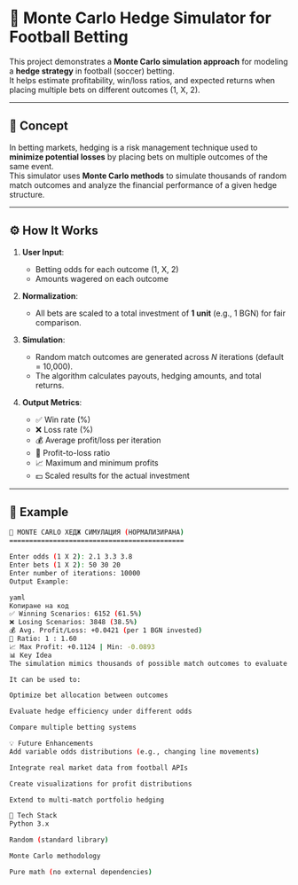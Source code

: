 # 🎰 Monte Carlo Hedge Simulator for Football Betting

This project demonstrates a **Monte Carlo simulation approach** for modeling a **hedge strategy** in football (soccer) betting.  
It helps estimate profitability, win/loss ratios, and expected returns when placing multiple bets on different outcomes (1, X, 2).

---

## 🧠 Concept

In betting markets, hedging is a risk management technique used to **minimize potential losses** by placing bets on multiple outcomes of the same event.  
This simulator uses **Monte Carlo methods** to simulate thousands of random match outcomes and analyze the financial performance of a given hedge structure.

---

## ⚙️ How It Works

1. **User Input**:
   - Betting odds for each outcome (1, X, 2)
   - Amounts wagered on each outcome

2. **Normalization**:
   - All bets are scaled to a total investment of **1 unit** (e.g., 1 BGN) for fair comparison.

3. **Simulation**:
   - Random match outcomes are generated across *N* iterations (default = 10,000).
   - The algorithm calculates payouts, hedging amounts, and total returns.

4. **Output Metrics**:
   - ✅ Win rate (%)
   - ❌ Loss rate (%)
   - 💰 Average profit/loss per iteration
   - 🎯 Profit-to-loss ratio
   - 📈 Maximum and minimum profits
   - 💵 Scaled results for the actual investment

---

## 🧩 Example

```bash
🎰 MONTE CARLO ХЕДЖ СИМУЛАЦИЯ (НОРМАЛИЗИРАНА)
============================================

Enter odds (1 X 2): 2.1 3.3 3.8  
Enter bets (1 X 2): 50 30 20  
Enter number of iterations: 10000
Output Example:

yaml
Копиране на код
✅ Winning Scenarios: 6152 (61.5%)
❌ Losing Scenarios: 3848 (38.5%)
💰 Avg. Profit/Loss: +0.0421 (per 1 BGN invested)
🎯 Ratio: 1 : 1.60
📈 Max Profit: +0.1124 | Min: -0.0893
📊 Key Idea
The simulation mimics thousands of possible match outcomes to evaluate the stability and profitability of a hedging strategy.

It can be used to:

Optimize bet allocation between outcomes

Evaluate hedge efficiency under different odds

Compare multiple betting systems

💡 Future Enhancements
Add variable odds distributions (e.g., changing line movements)

Integrate real market data from football APIs

Create visualizations for profit distributions

Extend to multi-match portfolio hedging

🧰 Tech Stack
Python 3.x

Random (standard library)

Monte Carlo methodology

Pure math (no external dependencies)


